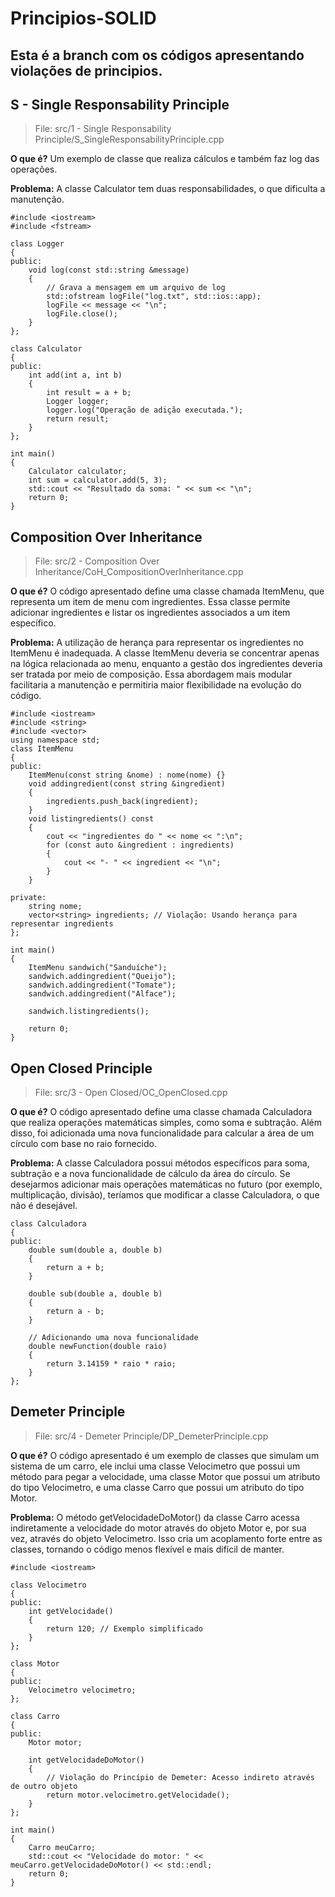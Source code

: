 # Principios-SOLID

## Esta é a branch com os códigos apresentando violações de principios.

## S - Single Responsability Principle

> File: src/1 - Single Responsability Principle/S_SingleResponsabilityPrinciple.cpp

**O que é?**
Um exemplo de classe que realiza cálculos e também faz log das operações.

**Problema:**
A classe Calculator tem duas responsabilidades, o que dificulta a manutenção.

```
#include <iostream>
#include <fstream>

class Logger
{
public:
    void log(const std::string &message)
    {
        // Grava a mensagem em um arquivo de log
        std::ofstream logFile("log.txt", std::ios::app);
        logFile << message << "\n";
        logFile.close();
    }
};

class Calculator
{
public:
    int add(int a, int b)
    {
        int result = a + b;
        Logger logger;
        logger.log("Operação de adição executada.");
        return result;
    }
};

int main()
{
    Calculator calculator;
    int sum = calculator.add(5, 3);
    std::cout << "Resultado da soma: " << sum << "\n";
    return 0;
}

```

## Composition Over Inheritance

> File: src/2 - Composition Over Inheritance/CoH_CompositionOverInheritance.cpp

**O que é?**
O código apresentado define uma classe chamada ItemMenu, que representa um item de menu com ingredientes. Essa classe permite adicionar ingredientes e listar os ingredientes associados a um item específico.

**Problema:**
A utilização de herança para representar os ingredientes no ItemMenu é inadequada. A classe ItemMenu deveria se concentrar apenas na lógica relacionada ao menu, enquanto a gestão dos ingredientes deveria ser tratada por meio de composição. Essa abordagem mais modular facilitaria a manutenção e permitiria maior flexibilidade na evolução do código.

```
#include <iostream>
#include <string>
#include <vector>
using namespace std;
class ItemMenu
{
public:
    ItemMenu(const string &nome) : nome(nome) {}
    void addingredient(const string &ingredient)
    {
        ingredients.push_back(ingredient);
    }
    void listingredients() const
    {
        cout << "ingredientes do " << nome << ":\n";
        for (const auto &ingredient : ingredients)
        {
            cout << "- " << ingredient << "\n";
        }
    }

private:
    string nome;
    vector<string> ingredients; // Violação: Usando herança para representar ingredients
};

int main()
{
    ItemMenu sandwich("Sanduíche");
    sandwich.addingredient("Queijo");
    sandwich.addingredient("Tomate");
    sandwich.addingredient("Alface");

    sandwich.listingredients();

    return 0;
}

```

## Open Closed Principle

> File: src/3 - Open Closed/OC_OpenClosed.cpp

**O que é?**
O código apresentado define uma classe chamada Calculadora que realiza operações matemáticas simples, como soma e subtração. Além disso, foi adicionada uma nova funcionalidade para calcular a área de um círculo com base no raio fornecido.

**Problema:**
A classe Calculadora possui métodos específicos para soma, subtração e a nova funcionalidade de cálculo da área do círculo. Se desejarmos adicionar mais operações matemáticas no futuro (por exemplo, multiplicação, divisão), teríamos que modificar a classe Calculadora, o que não é desejável.

```
class Calculadora
{
public:
    double sum(double a, double b)
    {
        return a + b;
    }

    double sub(double a, double b)
    {
        return a - b;
    }

    // Adicionando uma nova funcionalidade
    double newFunction(double raio)
    {
        return 3.14159 * raio * raio;
    }
};

```

## Demeter Principle

> File: src/4 - Demeter Principle/DP_DemeterPrinciple.cpp

**O que é?**
O código apresentado é um exemplo de classes que simulam um sistema de um carro, ele inclui uma classe Velocimetro que possui um método para pegar a velocidade, uma classe Motor que possui um atributo do tipo Velocimetro, e uma classe Carro que possui um atributo do tipo Motor.

**Problema:**
O método getVelocidadeDoMotor() da classe Carro acessa indiretamente a velocidade do motor através do objeto Motor e, por sua vez, através do objeto Velocimetro. Isso cria um acoplamento forte entre as classes, tornando o código menos flexível e mais difícil de manter.

```
#include <iostream>

class Velocimetro
{
public:
    int getVelocidade()
    {
        return 120; // Exemplo simplificado
    }
};

class Motor
{
public:
    Velocimetro velocimetro;
};

class Carro
{
public:
    Motor motor;

    int getVelocidadeDoMotor()
    {
        // Violação do Princípio de Demeter: Acesso indireto através de outro objeto
        return motor.velocimetro.getVelocidade();
    }
};

int main()
{
    Carro meuCarro;
    std::cout << "Velocidade do motor: " << meuCarro.getVelocidadeDoMotor() << std::endl;
    return 0;
}

```
